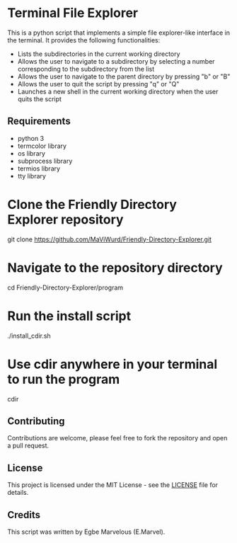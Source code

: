 # Terminal File Explorer

This is a python script that implements a simple file explorer-like interface in the terminal. It provides the following functionalities:

- Lists the subdirectories in the current working directory
- Allows the user to navigate to a subdirectory by selecting a number corresponding to the subdirectory from the list
- Allows the user to navigate to the parent directory by pressing "b" or "B"
- Allows the user to quit the script by pressing "q" or "Q"
- Launches a new shell in the current working directory when the user quits the script

## Requirements
- python 3
- termcolor library
- os library
- subprocess library
- termios library
- tty library

# Clone the Friendly Directory Explorer repository

git clone https://github.com/MaViWurd/Friendly-Directory-Explorer.git

# Navigate to the repository directory

cd Friendly-Directory-Explorer/program

# Run the install script

./install_cdir.sh

# Use cdir anywhere in your terminal to run the program

cdir

## Contributing

Contributions are welcome, please feel free to fork the repository and open a pull request.

## License

This project is licensed under the MIT License - see the [LICENSE](LICENSE) file for details.

## Credits

This script was written by Egbe Marvelous (E.Marvel).
